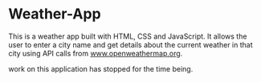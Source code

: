 # Weather-App

This is a weather app built with HTML, CSS and JavaScript. It allows the user to enter a city name and get details about the current weather in that city using API calls from www.openweathermap.org.

work on this application has stopped for the time being.
